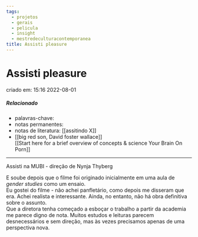 ```yaml
---
tags:
  - projetos
  - gerais
  - pelicula
  - insight
  - mestredeculturacontemporanea
title: Assisti pleasure
---
```


# Assisti pleasure

criado em: 15:16 2022-08-01

##### Relacionado

- palavras-chave: 
- notas permanentes: 
- notas de literatura: [[assitindo X]]
- [[big red son, David foster wallace]]  
[[Start here for a brief overview of concepts & science  Your Brain On Porn]]
---

Assisti na MUBI - direção de Nynja Thyberg

E soube depois que o filme foi originado inicialmente em uma aula de *gender studies* como um ensaio.  
Eu gostei do filme - não achei panfletário, como depois me disseram que era. Achei realista e interessante. Ainda, no entanto, não há obra definitiva sobre o assunto.  
Que a diretora tenha começado a esboçar o trabalho a partir da academia me parece digno de nota. Muitos estudos e leituras parecem desnecessários e sem direção, mas às vezes precisamos apenas de uma perspectiva nova.
